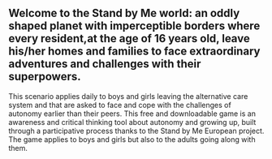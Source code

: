 ## Welcome to the Stand by Me world: an oddly shaped planet with imperceptible borders where every resident,at the age of 16 years old, leave his/her homes and families to face extraordinary adventures and challenges with their superpowers.
This scenario applies daily to boys and girls leaving the alternative care system and that are asked to face and cope with the challenges of autonomy earlier than their peers.
This free and downloadable game is an awareness and critical thinking tool about autonomy and growing up, built through
a participative process thanks to the Stand by Me European project. The game applies to boys and girls but also to the adults going along with them.
